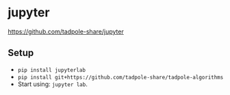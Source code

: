 # jupyter
https://github.com/tadpole-share/jupyter

## Setup
- `pip install jupyterlab`
- `pip install git+https://github.com/tadpole-share/tadpole-algorithms`
- Start using: `jupyter lab`.
